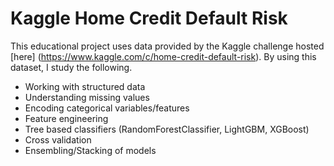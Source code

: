 # Kaggle Home Credit Default Risk

This educational project uses data provided by the Kaggle challenge hosted [here] (https://www.kaggle.com/c/home-credit-default-risk).  By using this dataset, I study the following.

- Working with structured data
- Understanding missing values
- Encoding categorical variables/features
- Feature engineering
- Tree based classifiers (RandomForestClassifier, LightGBM, XGBoost)
- Cross validation
- Ensembling/Stacking of models 
